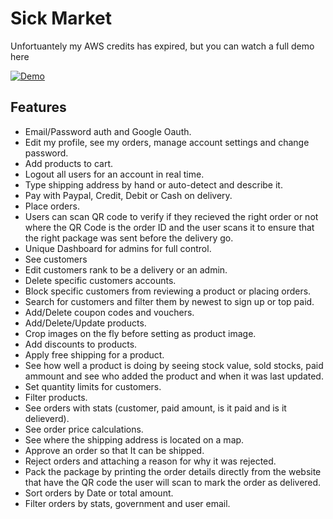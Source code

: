 # Sick Market

Unfortuantely my AWS credits has expired, but you can watch a full demo here

[![Demo](https://i.ytimg.com/vi_webp/7I_kPDx-ej4/maxresdefault.webp)](https://www.youtube.com/watch?v=7I_kPDx-ej4)

## Features
- Email/Password auth and Google Oauth. 
- Edit my profile, see my orders, manage account settings and change password.
- Add products to cart.
- Logout all users for an account in real time.
- Type shipping address by hand or auto-detect and describe it.
- Pay with Paypal, Credit, Debit or Cash on delivery.
- Place orders.
- Users can scan QR code to verify if they recieved the right order or not where the QR Code is the order ID and the user scans it to ensure that the right package was sent before the delivery go.
- Unique Dashboard for admins for full control.
- See customers
- Edit customers rank to be a delivery or an admin.
- Delete specific customers accounts.
- Block specific customers from reviewing a product or placing orders.
- Search for customers and filter them by newest to sign up or top paid.
- Add/Delete coupon codes and vouchers.
- Add/Delete/Update products.
- Crop images on the fly before setting as product image.
- Add discounts to products.
- Apply free shipping for a product.
- See how well a product is doing by seeing stock value, sold stocks, paid ammount and see who added the product and when it was last updated.
- Set quantity limits for customers.
- Filter products.
- See orders with stats (customer, paid amount, is it paid and is it delieverd).
- See order price calculations.
- See where the shipping address is located on a map.
- Approve an order so that It can be shipped.
- Reject orders and attaching a reason for why it was rejected.
- Pack the package by printing the order details directly from the website that have the QR code the user will scan to mark the order as delivered.
- Sort orders by Date or total amount.
- Filter orders by stats, government and user email.
